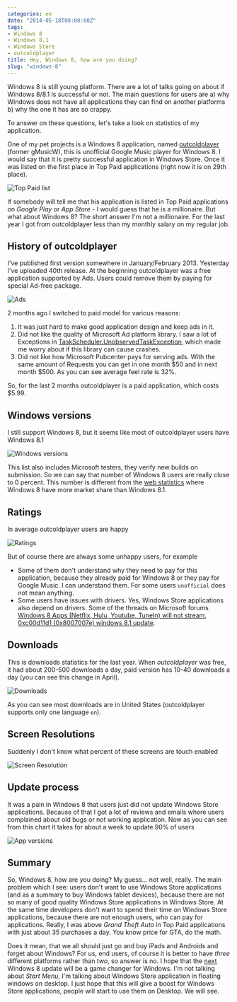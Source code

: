 ```yaml
---
categories: en
date: "2014-05-18T00:00:00Z"
tags:
- Windows 8
- Windows 8.1
- Windows Store
- outcoldplayer
title: Hey, Windows 8, how are you doing?
slug: "windows-8"
---
```


Windows 8 is still young platform. There are a lot of talks going on about if Windows 8/8.1 is successful or not. The main questions for users are a) why Windows does not have all applications they can find on another platforms b) why the one it has are so crappy.

To answer on these questions, let's take a look on statistics of my application. 

One of my pet projects is a Windows 8 application, named [outcoldplayer](http://apps.microsoft.com/windows/en-us/app/outcoldplayer/939f0859-1413-4a52-9ab6-6e50405c8c2e) (former gMusicW), this is unofficial Google Music player for Windows 8. I would say that it is pretty successful application in Windows Store. Once it was listed on the first place in Top Paid applications (right now it is on 29th place). 

![Top Paid list](/library/2014/05/outcoldplayer.toppaid.png)

If somebody will tell me that his application is listed in Top Paid applications on _Google Play_ or _App Store_ - I would guess that he is a millionaire. But what about Windows 8? The short answer I'm not a millionaire. For the last year I got from outcoldplayer less than my monthly salary on my regular job.

## History of outcoldplayer

I've published first version somewhere in January/February 2013. Yesterday I've uploaded 40th release. At the beginning outcoldplayer was a free application supported by Ads. Users could remove them by paying for special Ad-free package. 

![Ads](/library/2014/05/outcoldplayer.ads.png)

2 months ago I switched to paid model for various reasons:

1. It was just hard to make good application design and keep ads in it.
1. Did not like the quality of Microsoft Ad platform library. I saw a lot of Exceptions in [TaskScheduler.UnobservedTaskException](http://msdn.microsoft.com/en-us/library/system.threading.tasks.taskscheduler.unobservedtaskexception.aspx), which made me worry about if this library can cause crashes.
1. Did not like how Microsoft Pubcenter pays for serving ads. With the same amount of Requests you can get in one month $50 and in next month $500. As you can see average feel rate is 32%. 

So, for the last 2 months outcoldplayer is a paid application, which costs $5.99. 

## Windows versions

I still support Windows 8, but it seems like most of outcoldplayer users have  Windows 8.1

![Windows versions](/library/2014/05/outcoldplayer.windows-version.png)

This list also includes Microsoft testers, they verify new builds on submission. So we can say that number of Windows 8 users are really close to 0 percent. This number is different from the [web statistics](http://www.netmarketshare.com/operating-system-market-share.aspx?qprid=10&qpcustomd=0) where Windows 8 have more market share than Windows 8.1.

## Ratings

In average outcoldplayer users are happy

![Ratings](/library/2014/05/outcoldplayer.ratings.png)

But of course there are always some unhappy users, for example

* Some of them don't understand why they need to pay for this application, because they already paid for Windows 8 or they pay for Google Music. I can understand them. For some users `unofficial` does not mean anything.
* Some users have issues with drivers. Yes, Windows Store applications also depend on drivers. Some of the threads on Microsoft forums [Windows 8 Apps (Netflix, Hulu, Youtube, TuneIn) will not stream](http://answers.microsoft.com/en-us/windows/forum/windows_8-winapps/windows-8-apps-netflix-hulu-youtube-tunein-will/cfd05107-daed-4f7e-a4d2-985b0b21871c?page=1&tm=1400460139386), [0xc00d11d1 (0x8007007e) windows 8.1 update](http://answers.microsoft.com/en-us/windows/forum/windows8_1-windows_install/0xc00d11d1-0x8007007e-windows-81-update/0b4e731c-e2f9-45f7-bbf1-611cb10dc449).

## Downloads

This is downloads statistics for the last year. When _outcoldplayer_ was free, it had about 200-500 downloads a day, paid version has 10-40 downloads a day (you can see this change in April).

![Downloads](/library/2014/05/outcoldplayer.downloads.png)

As you can see most downloads are in United States (outcoldplayer supports only one language `en`).

## Screen Resolutions

Suddenly I don't know what percent of these screens are touch enabled

![Screen Resolution](/library/2014/05/outcoldplayer.screenresolutions.png)

## Update process

It was a pain in Windows 8 that users just did not update Windows Store applications. Because of that I got a lot of reviews and emails where users complained about old bugs or not working application. Now as you can see from this chart it takes for about a week to update 90% of users

![App versions](/library/2014/05/outcoldplayer.appversions.png)

## Summary

So, Windows 8, how are you doing? My guess... not well, really. The main problem which I see: users don't want to use Windows Store applications (and as a summary to buy Windows tablet devices), because there are not so many of good quality Windows Store applications in Windows Store. At the same time developers don't want to spend their time on Windows Store applications, because there are not enough users, who can pay for applications. Really, I was above _Grand Theft Auto_ in Top Paid applications with just about 35 purchases a day. You know price for GTA, do the math. 

Does it mean, that we all should just go and buy iPads and Androids and forget about Windows? For us, end users, of course it is better to have _three_ different platforms rather than _two_, so answer is no. I hope that the [next](http://www.theverge.com/2014/4/23/5643328/windows-8-start-menu-return-in-second-update) Windows 8 update will be a game changer for Windows. I'm not talking about _Start Menu_, I'm talking about Windows Store application in floating windows on desktop. I just hope that this will give a boost for Windows Store applications, people will start to use them on Desktop. We will see.